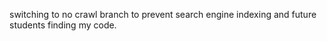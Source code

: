 switching to no crawl branch to prevent search engine indexing and future students finding my code.

